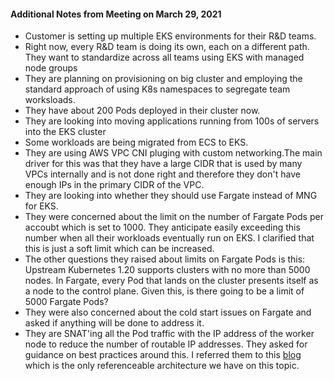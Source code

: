 #### Additional Notes from Meeting on March 29, 2021 ####

- Customer is setting up multiple EKS environments for their R&D teams. 
- Right now, every R&D team is doing its own, each on a different path. They want to standardize across all teams using EKS with managed node groups
- They are planning on provisioning on big cluster and employing the standard approach of using K8s namespaces to segregate team worksloads.
- They have about 200 Pods deployed in their cluster now. 
- They are looking into moving applications running from 100s of servers into the EKS cluster
- Some workloads are being migrated from ECS to EKS.
- They are using AWS VPC CNI pluging with custom networking.The main driver for this was that they have a large CIDR that is used by many VPCs internally and is not done right and therefore they don't have enough IPs in the primary CIDR of the VPC.
- They are looking into whether they should use Fargate instead of MNG for EKS.
- They were concerned about the limit on the number of Fargate Pods per accoubt which is set to 1000. They anticipate easily exceeding this number when all their workloads eventually run on EKS. I clarified that this is just a soft limit which can be increased.
- The other questions they raised about limits on Fargate Pods is this: Upstream Kubernetes 1.20 supports clusters with no more than 5000 nodes. In Fargate, every Pod that lands on the cluster presents itself as a node to the control plane. Given this, is there going to be a limit of 5000 Fargate Pods? 
- They were also concerned about the cold start issues on Fargate and asked if anything will be done to address it. 
- They are SNAT'ing all the Pod traffic with the IP address of the worker node to reduce the number of routable IP addresses. They asked for guidance on best practices around this. I referred them to this [blog](https://aws.amazon.com/blogs/containers/eks-vpc-routable-ip-address-conservation) which is the only referenceable architecture we have on this topic.

















